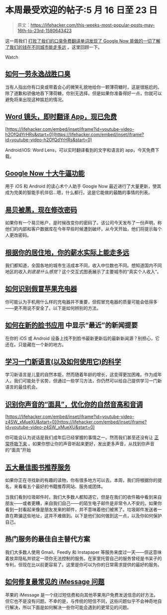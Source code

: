 # 本周最受欢迎的帖子:5 月 16 日至 23 日

> 原文：<https://lifehacker.com/this-weeks-most-popular-posts-may-16th-to-23rd-1580643423>

这一周我们 [打败了我们的口臭](https://lifehacker.com/how-to-defeat-bad-breath-once-and-for-all-1578897788)[免费翻译单词](http://lifehacker.com/word-lens-the-real-time-translation-app-is-now-free-1579220195)[发现了 Google Now 能做的一切](http://lifehacker.com/top-10-awesome-features-of-google-now-1577427243)[了解了我们的钱在不同城市能走多远](http://lifehacker.com/how-far-your-paycheck-actually-goes-based-on-where-you-1580105016) 。这里回顾一下。

Watch

## [如何一劳永逸战胜口臭](http://lifehacker.com/how-to-defeat-bad-breath-once-and-for-all-1578897788)

当有人指出你有口臭或带着会心的微笑礼貌地给你一颗薄荷糖时，这是很尴尬的。除了道歉和骄傲地吞下薄荷糖，你别无选择。但是如果你准备得好一点，你就可以避免将来出现这种尴尬的情况。

## [Word 镜头，即时翻译 App，现已免费](http://lifehacker.com/word-lens-the-real-time-translation-app-is-now-free-1579220195)

 [https://lifehacker.com/embed/inset/iframe?id=youtube-video-h2OfQdYrHRs&start=0](https://lifehacker.com/embed/inset/iframe?id=youtube-video-h2OfQdYrHRs&start=0) 

Android/iOS: Word Lens，可以实时翻译看到的文字和语言的 app，今天免费下载。

## [Google Now 十大牛逼功能](http://lifehacker.com/top-10-awesome-features-of-google-now-1577427243)

用于 iOS 和 Android 的读心术个人助手 Google Now 最近进行了大量更新，使其成为完美的智能手机伴侣...嗯，什么都行。这是它能做的最酷的事情的列表。

## [易贝被黑，现在修改密码](http://lifehacker.com/ebay-hacked-change-your-passwords-now-1579504977)

如果你有一个易贝帐户，是时候改变你的密码了。该公司今天发布了一份声明，称他们的内部和客户数据库在今年早些时候遭到破坏，从今天开始，他们将提示每个人更改密码。

## [根据你的居住地，你的薪水实际上能走多远](http://lifehacker.com/how-far-your-paycheck-actually-goes-based-on-where-you-1580105016)

我们都知道，全国各地的城市生活成本不同，收入中位数也不同。想知道国内不同地区的收入*到底是什么感觉*？这个交互式图表展示了主要城市的“真实个人收入”。

## [如何识别假冒苹果充电器](http://lifehacker.com/how-to-spot-a-counterfeit-apple-charger-1579841990)

你可能认为手机用什么样的充电器并不重要，但假冒充电器的质量可能会低得多——更不用说不安全了。以下是如何辨别的方法。

## [如何在新的脸书应用](http://lifehacker.com/how-to-show-the-most-recent-news-feed-in-the-new-face-1577443645) 中显示“最近”的新闻提要

在你的 iOS 或 Android 设备上找不到脸书最新更新后的最新新闻源？别担心，它还在。只是藏在一个新的地方。

## [学习一门新语言(以及如何使用它)的科学](http://lifehacker.com/the-science-of-learning-a-new-language-and-how-to-use-1579130048)

学习新语言是儿童的自然本能，然而随着年龄的增长，这变得更加困难。作为成年人，我们可能处于劣势，但通过一些学习方法，你仍然可以给自己提供学习一门新语言的最佳机会。

## [识别你声音的“面具”，优化你的自然音高和音调](http://lifehacker.com/identify-your-voices-mask-to-optimize-your-natural-pi-1578598070)

 [https://lifehacker.com/embed/inset/iframe?id=youtube-video-z4SW_xMueXU&start=0](https://lifehacker.com/embed/inset/iframe?id=youtube-video-z4SW_xMueXU&start=0) 

你可能会认为说话是我们成年后已经掌握的事情之一。然而我们甚至还没有让 [正常呼吸下来](https://lifehacker.com/you-might-be-breathing-ineffectively-heres-how-to-fix-1547766439) 。如果你想让你的声音听起来更好，发出更多声音，从找到你声音的“面具”开始

## [五大最佳图书推荐服务](http://lifehacker.com/five-best-book-recommendation-services-1577706074)

如果你正在寻找新的有趣的读物，你有很多地方可以去。本周，我们将根据你的提名，来看看五个最好的书籍推荐网站、服务或团体。

当我们看到垃圾邮件时，我们大多数人都知道它，但是在我们的收件箱中看到来自朋友——或者更糟，来自我们自己——的陌生电子邮件是非常令人不安的。如果你看到一封看起来像是朋友发来的邮件，并不意味着他们被黑了。垃圾邮件发送者一直在欺骗这些地址，这并不难做到。以下是他们如何做到这一点，以及你如何保护自己。

## 热门服务的最佳自主替代方案

我们大多数人使用 Gmail、Feedly 和 Instapaper 等服务来度过一天——但这意味着放弃隐私并锁定一项你无法控制的服务。在家里托管自己的服务曾经是书呆子的专利，但现在比以前更容易了。这里是你可以为你的日常需求提供的最好的服务。

## [如何修复最常见的 iMessage 问题](http://lifehacker.com/how-to-fix-the-most-common-imessage-problems-1577447675)

苹果的 iMessage 是一个绕过短信费和向其他苹果用户免费发送信息的好方法，但它也不是没有问题。不幸的是，与传统的短信不同，这些问题似乎不会神奇地自行解决，所以下面是如何解决一些你可能会遇到的更常见的问题。